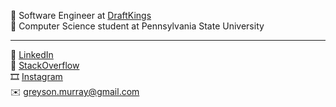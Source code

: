 👑 Software Engineer at [DraftKings](https://www.draftkings.com/)\
🦁 Computer Science student at Pennsylvania State University

---

🔗 [LinkedIn](https://www.linkedin.com/in/greyson-murray/)\
🥞 [StackOverflow](https://stackoverflow.com/users/12326283/gmdev)\
🎞 [Instagram](https://www.instagram.com/greyson.murray/)\
✉️ greyson.murray@gmail.com
